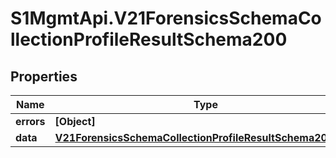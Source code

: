# S1MgmtApi.V21ForensicsSchemaCollectionProfileResultSchema200

## Properties
Name | Type | Description | Notes
------------ | ------------- | ------------- | -------------
**errors** | **[Object]** | Errors | [optional] 
**data** | [**V21ForensicsSchemaCollectionProfileResultSchema200Data**](V21ForensicsSchemaCollectionProfileResultSchema200Data.md) |  | [optional] 


